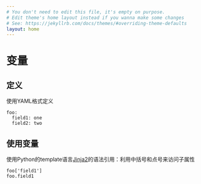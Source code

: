 ```yaml
---
# You don't need to edit this file, it's empty on purpose.
# Edit theme's home layout instead if you wanna make some changes
# See: https://jekyllrb.com/docs/themes/#overriding-theme-defaults
layout: home
---
```

# 变量

## 定义

使用YAML格式定义

```
foo:
  field1: one
  field2: two
```

## 使用变量

使用Python的template语言[Jinja2](http://jinja.pocoo.org/docs/dev/templates/#builtin-filters)的语法引用：利用中括号和点号来访问子属性

```
foo['field1']
foo.field1
```

